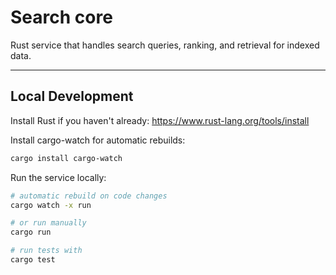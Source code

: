 # Search core

Rust service that handles search queries, ranking, and retrieval for indexed data.

---

## Local Development

Install Rust if you haven't already: https://www.rust-lang.org/tools/install

Install cargo-watch for automatic rebuilds:

```bash
cargo install cargo-watch
```

Run the service locally:

```bash
# automatic rebuild on code changes
cargo watch -x run

# or run manually
cargo run

# run tests with
cargo test
```

